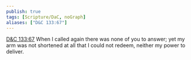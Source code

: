 ```yaml
---
publish: true
tags: [Scripture/DaC, noGraph]
aliases: ["D&C 133:67"]
---
```

[D&C 133:67](https://churchofjesuschrist.org/study/scriptures/dc-testament/dc/133?lang=eng&id=p67#p67) When I called again there was none of you to answer; yet my arm was not shortened at all that I could not redeem, neither my power to deliver.
